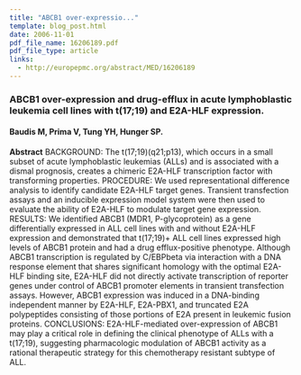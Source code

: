 ```yaml
---
title: "ABCB1 over-expressio..."
template: blog_post.html 
date: 2006-11-01
pdf_file_name: 16206189.pdf
pdf_file_type: article
links:
  - http://europepmc.org/abstract/MED/16206189
---
```


### ABCB1 over-expression and drug-efflux in acute lymphoblastic leukemia cell lines with t(17;19) and E2A-HLF expression.
#### Baudis M, Prima V, Tung YH, Hunger SP.

**Abstract** BACKGROUND: The t(17;19)(q21;p13), which occurs in a small subset of acute lymphoblastic leukemias (ALLs) and is associated with a dismal prognosis, creates a chimeric E2A-HLF transcription factor with transforming properties. PROCEDURE: We used representational difference analysis to identify candidate E2A-HLF target genes. Transient transfection assays and an inducible expression model system were then used to evaluate the ability of E2A-HLF to modulate target gene expression. RESULTS: We identified ABCB1 (MDR1, P-glycoprotein) as a gene differentially expressed in ALL cell lines with and without E2A-HLF expression and demonstrated that t(17;19)+ ALL cell lines expressed high levels of ABCB1 protein and had a drug efflux-positive phenotype. Although ABCB1 transcription is regulated by C/EBPbeta via interaction with a DNA response element that shares significant homology with the optimal E2A-HLF binding site, E2A-HLF did not directly activate transcription of reporter genes under control of ABCB1 promoter elements in transient transfection assays. However, ABCB1 expression was induced in a DNA-binding independent manner by E2A-HLF, E2A-PBX1, and truncated E2A polypeptides consisting of those portions of E2A present in leukemic fusion proteins. CONCLUSIONS: E2A-HLF-mediated over-expression of ABCB1 may play a critical role in defining the clinical phenotype of ALLs with a t(17;19), suggesting pharmacologic modulation of ABCB1 activity as a rational therapeutic strategy for this chemotherapy resistant subtype of ALL.

